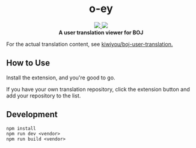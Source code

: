 <div align="center">
    <h1>o-ey</h1>
    <a href="https://addons.mozilla.org/en-US/firefox/addon/o-ey/">
        <img src="https://img.shields.io/badge/Firefox-0.1.0-orange?style=for-the-badge&logo=firefox"/>
    </a>
    <img src="https://img.shields.io/badge/Chrome-Not Yet Available-blue?style=for-the-badge&logo=google-chrome"/>
    <div><b>A user translation viewer for BOJ</b></div>
</div>

For the actual translation content, see [kiwiyou/boj-user-translation.](https://github.com/kiwiyou/boj-user-translation)

## How to Use

Install the extension, and you're good to go.

If you have your own translation repository, click the extension button and add your repository to the list.

## Development

```
npm install
npm run dev <vendor>
npm run build <vendor>
```

